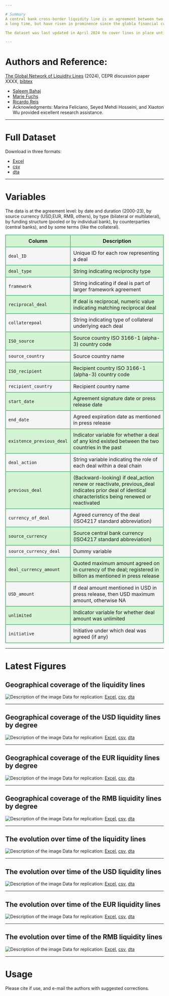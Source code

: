 ```yaml
---

# Summary
A central bank cross-border liquidity line is an agreement between two central banks to provide a collateralised loan of currency from one to the other. They have been around for
a long time, but have risen in prominence since the globla financial crisis. This dataset provides a comprehensive (to the best of our knolwedge and ability) repository for all lines in place since 2000. This dataset was collated from public sources, so it can be **freely used** by other researchers.

The dataset was last updated in April 2024 to cover lines in place until December 2023. It will be updated regularly to reflect the latest data.

---
```


# Authors and Reference:
[The Global Network of Liquidity Lines](https://personal.lse.ac.uk/reisr/papers/99-lines.pdf) (2024), CEPR discussion paper XXXX, 
[bibtex](https://personal.lse.ac.uk/reisr/papers/99-lines-bib.bib)
- [Saleem Bahaj](https://sites.google.com/site/saleembahaj/home)
- [Marie Fuchs](https://www.lse.ac.uk/economics/people/research-students/marie-fuchs)
- [Ricardo Reis](https://www.r2rsquared.com/)
- Acknowledgments: Marina Feliciano, Seyed Mehdi Hosseini, and Xiaoton Wu provided excellent research assistance.

---

# Full Dataset
Download in three formats:
- [Excel](liquidity_lines_0524.xlsx)
- [csv](liquidity_lines_0524.csv)
- [dta](liquidity_lins_0524.dta)

---

# Variables
The data is at the agreement level: by date and duration (2000-23), by source currency (USD,EUR, RMB, others), by type (bilateral or multilateral), by funding structure (pooled or
by individual bank), by counterparties (central banks), and by some terms (like the collateral).

<table>
  <tr style="background-color: #d4f4d3;">
    <th style="border: 2px solid #68b684; padding: 8px;">Column</th>
    <th style="border: 2px solid #68b684; padding: 8px;">Description</th>
  </tr>
  <tr style="background-color: #f5f5f5;">
    <td style="border: 2px solid #68b684; padding: 8px;"><code>deal_ID</code></td>
    <td style="border: 2px solid #68b684; padding: 8px;">Unique ID for each row representing a deal</td>
  </tr>
  <tr style="background-color: #d4f4d3;">
    <td style="border: 2px solid #68b684; padding: 8px;"><code>deal_type</code></td>
    <td style="border: 2px solid #68b684; padding: 8px;">String indicating reciprocity type</td>
  </tr>
  <tr style="background-color: #f5f5f5;">
    <td style="border: 2px solid #68b684; padding: 8px;"><code>framework</code></td>
    <td style="border: 2px solid #68b684; padding: 8px;">String indicating if deal is part of larger framework agreement</td>
  </tr>
  <tr style="background-color: #d4f4d3;">
    <td style="border: 2px solid #68b684; padding: 8px;"><code>reciprocal_deal</code></td>
    <td style="border: 2px solid #68b684; padding: 8px;">If deal is reciprocal, numeric value indicating matching reciprocal deal</td>
  </tr>
  <tr style="background-color: #f5f5f5;">
    <td style="border: 2px solid #68b684; padding: 8px;"><code>collaterepoal</code></td>
    <td style="border: 2px solid #68b684; padding: 8px;">String indicating type of collateral underlying each deal</td>
  </tr>
  <tr style="background-color: #d4f4d3;">
    <td style="border: 2px solid #68b684; padding: 8px;"><code>ISO_source</code></td>
    <td style="border: 2px solid #68b684; padding: 8px;">Source country ISO 3166-1 (alpha-3) country code</td>
  </tr>
  <tr style="background-color: #f5f5f5;">
    <td style="border: 2px solid #68b684; padding: 8px;"><code>source_country</code></td>
    <td style="border: 2px solid #68b684; padding: 8px;">Source country name</td>
  </tr>
  <tr style="background-color: #d4f4d3;">
    <td style="border: 2px solid #68b684; padding: 8px;"><code>ISO_recipient</code></td>
    <td style="border: 2px solid #68b684; padding: 8px;">Recipient country ISO 3166-1 (alpha-3) country code</td>
  </tr>
  <tr style="background-color: #f5f5f5;">
    <td style="border: 2px solid #68b684; padding: 8px;"><code>recipient_country</code></td>
    <td style="border: 2px solid #68b684; padding: 8px;">Recipient country name</td>
  </tr>
  <tr style="background-color: #d4f4d3;">
    <td style="border: 2px solid #68b684; padding: 8px;"><code>start_date</code></td>
    <td style="border: 2px solid #68b684; padding: 8px;">Agreement signature date or press release date</td>
  </tr>
  <tr style="background-color: #f5f5f5;">
    <td style="border: 2px solid #68b684; padding: 8px;"><code>end_date</code></td>
    <td style="border: 2px solid #68b684; padding: 8px;">Agreed expiration date as mentioned in press release</td>
  </tr>
  <tr style="background-color: #d4f4d3;">
    <td style="border: 2px solid #68b684; padding: 8px;"><code>existence_previous_deal</code></td>
    <td style="border: 2px solid #68b684; padding: 8px;">Indicator variable for whether a deal of any kind existed between the two countries in the past</td>
  </tr>
  <tr style="background-color: #f5f5f5;">
    <td style="border: 2px solid #68b684; padding: 8px;"><code>deal_action</code></td>
    <td style="border: 2px solid #68b684; padding: 8px;">String variable indicating the role of each deal within a deal chain</td>
  </tr>
  <tr style="background-color: #d4f4d3;">
    <td style="border: 2px solid #68b684; padding: 8px;"><code>previous_deal</code></td>
    <td style="border: 2px solid #68b684; padding: 8px;">(Backward-looking) if deal_action renew or reactivate, previous_deal indicates prior deal of identical characteristics being renewed or reactivated</td>
  </tr>
  <tr style="background-color: #f5f5f5;">
    <td style="border: 2px solid #68b684; padding: 8px;"><code>currency_of_deal</code></td>
    <td style="border: 2px solid #68b684; padding: 8px;">Agreed currency of the deal (ISO4217 standard abbreviation)</td>
  </tr>
  <tr style="background-color: #d4f4d3;">
    <td style="border: 2px solid #68b684; padding: 8px;"><code>source_currency</code></td>
    <td style="border: 2px solid #68b684; padding: 8px;">Source central bank currency (ISO4217 standard abbreviation)</td>
  </tr>
  <tr style="background-color: #f5f5f5;">
    <td style="border: 2px solid #68b684; padding: 8px;"><code>source_currency_deal</code></td>
    <td style="border: 2px solid #68b684; padding: 8px;">Dummy variable</td>
  </tr>
  <tr style="background-color: #d4f4d3;">
    <td style="border: 2px solid #68b684; padding: 8px;"><code>deal_currency_amount</code></td>
    <td style="border: 2px solid #68b684; padding: 8px;">Quoted maximum amount agreed on in currency of the deal; registered in billion as mentioned in press release</td>
  </tr>
  <tr style="background-color: #f5f5f5;">
    <td style="border: 2px solid #68b684; padding: 8px;"><code>USD_amount</code></td>
    <td style="border: 2px solid #68b684; padding: 8px;">If deal amount mentioned in USD in press release, then USD maximum amount, otherwise NA</td>
  </tr>
  <tr style="background-color: #d4f4d3;">
    <td style="border: 2px solid #68b684; padding: 8px;"><code>unlimited</code></td>
    <td style="border: 2px solid #68b684; padding: 8px;">Indicator variable for whether deal amount was unlimited</td>
  </tr>
  <tr style="background-color: #f5f5f5;">
    <td style="border: 2px solid #68b684; padding: 8px;"><code>initiative</code></td>
    <td style="border: 2px solid #68b684; padding: 8px;">Initiative under which deal was agreed (if any)</td>
  </tr>
</table>

---

# Latest Figures

## Geographical coverage of the liquidity lines
![Description of the image](Map_Network.png)
Data for replication: [Excel](Map_Network.xlsx), [csv](Map_network.csv), [dta](Map_network.dta) 

---

## Geographical coverage of the USD liquidity lines by degree
![Description of the image](Map_Network.png)
Data for replication: [Excel](Map_Network.xlsx), [csv](Map_network.csv), [dta](Map_network.dta) 

---

## Geographical coverage of the EUR liquidity lines by degree
![Description of the image](Map_Network.png)
Data for replication: [Excel](Map_Network.xlsx), [csv](Map_network.csv), [dta](Map_network.dta) 

---

## Geographical coverage of the RMB liquidity lines by degree
![Description of the image](Map_Network.png)
Data for replication: [Excel](Map_Network.xlsx), [csv](Map_network.csv), [dta](Map_network.dta) 

---

## The evolution over time of the liquidity lines
![Description of the image](combined_TotalConnections_bycurrency.png)
Data for replication: [Excel](Map_Network.xlsx), [csv](Map_network.csv), [dta](Map_network.dta) 

---

## The evolution over time of the USD liquidity lines 
![Description of the image](combined_TotalConnections_bycurrency.png) 
Data for replication: [Excel](Map_Network.xlsx), [csv](Map_network.csv), [dta](Map_network.dta) 

---

## The evolution over time of the EUR liquidity lines 
![Description of the image](combined_TotalConnections_bycurrency.png) 
Data for replication: [Excel](Map_Network.xlsx), [csv](Map_network.csv), [dta](Map_network.dta) 

---

## The evolution over time of the RMB liquidity lines 
![Description of the image](combined_TotalConnections_bycurrency.png) 
Data for replication: [Excel](Map_Network.xlsx), [csv](Map_network.csv), [dta](Map_network.dta) 

---

# Usage
Please cite if use, and e-mail the authors with suggested corrections.


